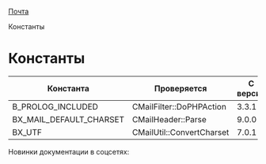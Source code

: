 [Почта](/api_help/mail/index.php)

Константы

Константы
=========

| Константа | Проверяется | С версии |
| --- | --- | --- |
| B\_PROLOG\_INCLUDED | CMailFilter::DoPHPAction | 3.3.1 |
| BX\_MAIL\_DEFAULT\_CHARSET | CMailHeader::Parse | 9.0.0 |
| BX\_UTF | CMailUtil::ConvertCharset | 7.0.1 |

Новинки документации в соцсетях: